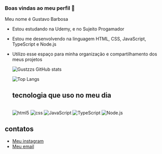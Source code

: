 ### Boas vindas ao meu perfil 💙

Meu nome é Gustavo Barbosa

- Estou estudando na Udemy, e no Sujeito Progamador
- Estou me desenvolvendo na linguagem HTML, CSS, JavaScript, TypeScript e Node.js
- Utilizo esse espaço para minha organização e compartilhamento dos meus projetos

  ![Gustzzs GitHub stats](https://github-readme-stats.vercel.app/api?username=Gustzzs007&show_icons=true&theme=radical)

    ![Top Langs](https://github-readme-stats.vercel.app/api/top-langs/?username=Gustzzs007&size_weight=0.5&count_weight=0.5)

  ## tecnologia que uso no meu dia

  <div style="display: inline_block"><br/>
     <img aling="center" alt="html5" src="https://img.shields.io/badge/HTML5-E34F26?style=for-the-badge&logo=html5&logoColor=white"/>
      <img aling="center" alt="css" src="https://img.shields.io/badge/CSS3-1572B6?style=for-the-badge&logo=css3&logoColor=white"/>
      <img aling="center" alt="JavaScript" src="https://img.shields.io/badge/JavaScript-F7DF1E?style=for-the-badge&logo=javascript&logoColor=black"/>
      <img aling="center" alt="TypeScript" src="https://img.shields.io/badge/TypeScript-007ACC?style=for-the-badge&logo=typescript&logoColor=white"/>
      <img aling="center" alt="Node.js" src="https://img.shields.io/badge/Node.js-43853D?style=for-the-badge&logo=node.js&logoColor=white"/>


## contatos
- [Meu instagram](https://www.instagram.com/gustzzss/)
- [Meu email](gustzzs.007@gmail.com)
